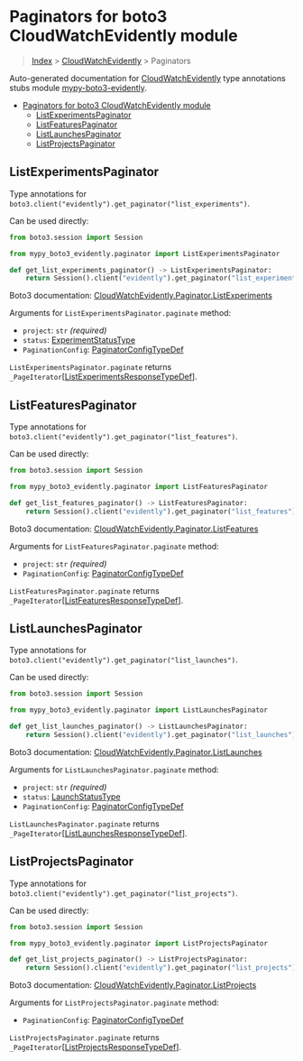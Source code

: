 <a id="paginators-for-boto3-cloudwatchevidently-module"></a>

# Paginators for boto3 CloudWatchEvidently module

> [Index](..) > [CloudWatchEvidently](.) > Paginators

Auto-generated documentation for
[CloudWatchEvidently](https://boto3.amazonaws.com/v1/documentation/api/latest/reference/services/evidently.html#CloudWatchEvidently)
type annotations stubs module
[mypy-boto3-evidently](https://pypi.org/project/mypy-boto3-evidently/).

- [Paginators for boto3 CloudWatchEvidently module](#paginators-for-boto3-cloudwatchevidently-module)
  - [ListExperimentsPaginator](#listexperimentspaginator)
  - [ListFeaturesPaginator](#listfeaturespaginator)
  - [ListLaunchesPaginator](#listlaunchespaginator)
  - [ListProjectsPaginator](#listprojectspaginator)

<a id="listexperimentspaginator"></a>

## ListExperimentsPaginator

Type annotations for
`boto3.client("evidently").get_paginator("list_experiments")`.

Can be used directly:

```python
from boto3.session import Session

from mypy_boto3_evidently.paginator import ListExperimentsPaginator

def get_list_experiments_paginator() -> ListExperimentsPaginator:
    return Session().client("evidently").get_paginator("list_experiments")
```

Boto3 documentation:
[CloudWatchEvidently.Paginator.ListExperiments](https://boto3.amazonaws.com/v1/documentation/api/latest/reference/services/evidently.html#CloudWatchEvidently.Paginator.ListExperiments)

Arguments for `ListExperimentsPaginator.paginate` method:

- `project`: `str` *(required)*
- `status`: [ExperimentStatusType](./literals.md#experimentstatustype)
- `PaginationConfig`:
  [PaginatorConfigTypeDef](./type_defs.md#paginatorconfigtypedef)

`ListExperimentsPaginator.paginate` returns
`_PageIterator`\[[ListExperimentsResponseTypeDef](./type_defs.md#listexperimentsresponsetypedef)\].

<a id="listfeaturespaginator"></a>

## ListFeaturesPaginator

Type annotations for
`boto3.client("evidently").get_paginator("list_features")`.

Can be used directly:

```python
from boto3.session import Session

from mypy_boto3_evidently.paginator import ListFeaturesPaginator

def get_list_features_paginator() -> ListFeaturesPaginator:
    return Session().client("evidently").get_paginator("list_features")
```

Boto3 documentation:
[CloudWatchEvidently.Paginator.ListFeatures](https://boto3.amazonaws.com/v1/documentation/api/latest/reference/services/evidently.html#CloudWatchEvidently.Paginator.ListFeatures)

Arguments for `ListFeaturesPaginator.paginate` method:

- `project`: `str` *(required)*
- `PaginationConfig`:
  [PaginatorConfigTypeDef](./type_defs.md#paginatorconfigtypedef)

`ListFeaturesPaginator.paginate` returns
`_PageIterator`\[[ListFeaturesResponseTypeDef](./type_defs.md#listfeaturesresponsetypedef)\].

<a id="listlaunchespaginator"></a>

## ListLaunchesPaginator

Type annotations for
`boto3.client("evidently").get_paginator("list_launches")`.

Can be used directly:

```python
from boto3.session import Session

from mypy_boto3_evidently.paginator import ListLaunchesPaginator

def get_list_launches_paginator() -> ListLaunchesPaginator:
    return Session().client("evidently").get_paginator("list_launches")
```

Boto3 documentation:
[CloudWatchEvidently.Paginator.ListLaunches](https://boto3.amazonaws.com/v1/documentation/api/latest/reference/services/evidently.html#CloudWatchEvidently.Paginator.ListLaunches)

Arguments for `ListLaunchesPaginator.paginate` method:

- `project`: `str` *(required)*
- `status`: [LaunchStatusType](./literals.md#launchstatustype)
- `PaginationConfig`:
  [PaginatorConfigTypeDef](./type_defs.md#paginatorconfigtypedef)

`ListLaunchesPaginator.paginate` returns
`_PageIterator`\[[ListLaunchesResponseTypeDef](./type_defs.md#listlaunchesresponsetypedef)\].

<a id="listprojectspaginator"></a>

## ListProjectsPaginator

Type annotations for
`boto3.client("evidently").get_paginator("list_projects")`.

Can be used directly:

```python
from boto3.session import Session

from mypy_boto3_evidently.paginator import ListProjectsPaginator

def get_list_projects_paginator() -> ListProjectsPaginator:
    return Session().client("evidently").get_paginator("list_projects")
```

Boto3 documentation:
[CloudWatchEvidently.Paginator.ListProjects](https://boto3.amazonaws.com/v1/documentation/api/latest/reference/services/evidently.html#CloudWatchEvidently.Paginator.ListProjects)

Arguments for `ListProjectsPaginator.paginate` method:

- `PaginationConfig`:
  [PaginatorConfigTypeDef](./type_defs.md#paginatorconfigtypedef)

`ListProjectsPaginator.paginate` returns
`_PageIterator`\[[ListProjectsResponseTypeDef](./type_defs.md#listprojectsresponsetypedef)\].
